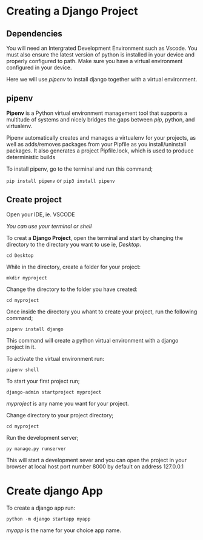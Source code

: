 # Creating a Django Project 

## Dependencies
You will need an Intergrated Development Environment such as Vscode.
You must also ensure the latest version of python is installed in your device and properly configured to path.
Make sure you have a virtual environment configured in your device. 

Here we will use *pipenv* to install django together with a virtual environment.

## pipenv

**Pipenv** is a Python virtual environment management tool that supports a multitude of systems and nicely bridges the gaps between *pip*, python, and virtualenv.

Pipenv automatically creates and manages a virtualenv for your projects, as well as adds/removes packages from your Pipfile as you install/uninstall packages. It also generates a project Pipfile.lock, which is used to produce deterministic builds

To install pipenv, go to the terminal and run this command;

`pip install pipenv` or `pip3 install pipenv`

## Create project
Open your IDE, ie. VSCODE

*You can use your terminal or shell*

To creat a **Django Project**, open the terminal and start by changing the directory to the directory you want to use ie, *Desktop*.

`cd Desktop`

While in the directory, create a folder for your project:

`mkdir myproject`

Change the directory to the folder you have created:

`cd myproject`

Once inside the directory you whant to create your project, run the following command;

`pipenv install django`

This command will create a python virtual environment with a django project in it.

To activate the virtual environment run:

`pipenv shell`

To start your first project run;

`django-admin startproject myproject`

*myproject* is any name you want for your project.

Change directory to your project directory;

`cd myproject`

Run the development server;

`py manage.py runserver`

This will start a development sever and you can open the project in your browser at local host port number 8000 by default on address 127.0.0.1

# Create django App

To create a django app run:

`python -m django startapp myapp`

*myapp* is the name for your choice app name.